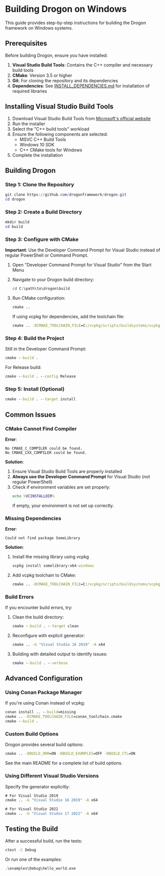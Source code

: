 # Building Drogon on Windows

This guide provides step-by-step instructions for building the Drogon framework on Windows systems.

## Prerequisites

Before building Drogon, ensure you have installed:

1. **Visual Studio Build Tools**: Contains the C++ compiler and necessary build tools
2. **CMake**: Version 3.5 or higher
3. **Git**: For cloning the repository and its dependencies
4. **Dependencies**: See [INSTALL_DEPENDENCIES.md](./INSTALL_DEPENDENCIES.md) for installation of required libraries

## Installing Visual Studio Build Tools

1. Download Visual Studio Build Tools from [Microsoft's official website](https://visualstudio.microsoft.com/downloads/#build-tools-for-visual-studio-2019)
2. Run the installer
3. Select the "C++ build tools" workload
4. Ensure the following components are selected:
   - MSVC C++ Build Tools
   - Windows 10 SDK
   - C++ CMake tools for Windows
5. Complete the installation

## Building Drogon

### Step 1: Clone the Repository

```powershell
git clone https://github.com/drogonframework/drogon.git
cd drogon
```

### Step 2: Create a Build Directory

```powershell
mkdir build
cd build
```

### Step 3: Configure with CMake

**Important**: Use the Developer Command Prompt for Visual Studio instead of regular PowerShell or Command Prompt.

1. Open "Developer Command Prompt for Visual Studio" from the Start Menu
2. Navigate to your Drogon build directory:
   ```cmd
   cd C:\path\to\drogon\build
   ```

3. Run CMake configuration:
   ```cmd
   cmake ..
   ```

   If using vcpkg for dependencies, add the toolchain file:
   ```cmd
   cmake .. -DCMAKE_TOOLCHAIN_FILE=C:/vcpkg/scripts/buildsystems/vcpkg.cmake
   ```

### Step 4: Build the Project

Still in the Developer Command Prompt:

```cmd
cmake --build .
```

For Release build:

```cmd
cmake --build . --config Release
```

### Step 5: Install (Optional)

```cmd
cmake --build . --target install
```

## Common Issues

### CMake Cannot Find Compiler

**Error**:
```
No CMAKE_C_COMPILER could be found.
No CMAKE_CXX_COMPILER could be found.
```

**Solution**:
1. Ensure Visual Studio Build Tools are properly installed
2. **Always use the Developer Command Prompt** for Visual Studio (not regular PowerShell)
3. Check if environment variables are set properly:
   ```cmd
   echo %VCINSTALLDIR%
   ```
   If empty, your environment is not set up correctly.

### Missing Dependencies

**Error**:
```
Could not find package SomeLibrary
```

**Solution**:
1. Install the missing library using vcpkg
   ```cmd
   vcpkg install somelibrary:x64-windows
   ```
2. Add vcpkg toolchain to CMake:
   ```cmd
   cmake .. -DCMAKE_TOOLCHAIN_FILE=C:/vcpkg/scripts/buildsystems/vcpkg.cmake
   ```

### Build Errors

If you encounter build errors, try:

1. Clean the build directory:
   ```cmd
   cmake --build . --target clean
   ```
   
2. Reconfigure with explicit generator:
   ```cmd
   cmake .. -G "Visual Studio 16 2019" -A x64
   ```

3. Building with detailed output to identify issues:
   ```cmd
   cmake --build . --verbose
   ```

## Advanced Configuration

### Using Conan Package Manager

If you're using Conan instead of vcpkg:

```cmd
conan install .. --build=missing
cmake .. -DCMAKE_TOOLCHAIN_FILE=conan_toolchain.cmake
cmake --build .
```

### Custom Build Options

Drogon provides several build options:

```cmd
cmake .. -DBUILD_ORM=ON -DBUILD_EXAMPLES=OFF -DBUILD_CTL=ON
```

See the main README for a complete list of build options.

### Using Different Visual Studio Versions

Specify the generator explicitly:

```cmd
# For Visual Studio 2019
cmake .. -G "Visual Studio 16 2019" -A x64

# For Visual Studio 2022
cmake .. -G "Visual Studio 17 2022" -A x64
```

## Testing the Build

After a successful build, run the tests:

```cmd
ctest -C Debug
```

Or run one of the examples:

```cmd
.\examples\Debug\hello_world.exe
```
